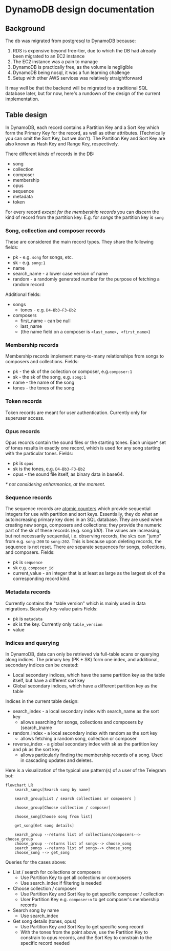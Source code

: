 # DynamoDB design documentation

## Background
The db was migrated from postgresql to DynamoDB because:
1. RDS is expensive beyond free-tier, due to which the DB had already been migrated to an EC2 instance
2. The EC2 instance was a pain to manage
3. DynamoDB is practically free, as the volume is negligible 
4. DynamoDB being nosql, it was a fun learning challenge
5. Setup with other AWS services was relatively straightforward

It may well be that the backend will be migrated to a traditional SQL database later, but for now, here's a rundown of the design of the current implementation.

## Table design
In DynamoDB, each record contains a Partition Key and a Sort Key which form the Primary Key for the record, as well as other attributes. (Technically you can omit the Sort Key, but we don't). The Partition Key and Sort Key are also known as Hash Key and Range Key, respectively.

There different _kinds_ of records in the DB:

- song
- collection
- composer
- membership
- opus
- sequence
- metadata
- token

For every record _except for the membership records_ you can discern the kind of record from the partition key. E.g. for _songs_ the partition key is `song` 

### Song, collection and composer records
These are considered the main record types. They share the following fields:
- pk - e.g. `song` for songs, etc.
- sk - e.g. `song:1`
- name
- search_name - a lower case version of name
- random - a randomly generated number for the purpose of fetching a random record

Additional fields:
- songs
  - tones - e.g. `D4-Bb3-F3-Bb2`
- composers
  - first_name - can be null
  - last_name
  - (the name field on a composer is `<last_name>, <first_name>`)

### Membership records
Membership records implement many-to-many relationships from songs to composers and collections.
Fields:
- pk - the sk of the collection or composer, e.g.`composer:1`
- sk - the sk of the song, e.g. `song:1`
- name - the name of the song
- tones - the tones of the song

### Token records
Token records are meant for user authentication. Currently only for superuser access.

### Opus records
Opus records contain the sound files or the starting tones. Each unique* set of tones results in exactly one record, which is used for any song starting with the particular tones.
Fields:
- pk is `opus`
- sk is the tones, e.g. `D4-Bb3-F3-Bb2`
- opus - the sound file itself, as binary data in base64.

_* not considering enharmonics, at the moment._

### Sequence records
The sequence records are [atomic counters](https://aws.amazon.com/blogs/database/implement-resource-counters-with-amazon-dynamodb/) which provide sequential integers for use with partition and sort keys. Essentially, they do what an autoincreasing primary key does in an SQL database. They are used when creating new songs, composers and collections: they provide the numeric part of the sk of these records (e.g. song:_100_). The values are increasing, but not necessarily sequential, i.e. observing records, the sk:s can "jump" from e.g. `song:200` to `song:202`. This is because upon deleting records, the sequence is not reset. There are separate sequences for songs, collections, and composers.
Fields:
- pk is `sequence`
- sk e.g. `composer_id`
- current_value - an integer that is at least as large as the largest sk of the corresponding record kind.

### Metadata records
Currently contains the "table version" which is mainly used in data migrations. Basically key-value pairs
Fields:
- pk is `metadata`
- sk is the key. Currently only `table_version`
- value

### Indices and querying
In DynamoDB, data can only be retrieved via full-table scans or querying along indices. The primary key (PK + SK) form one index, and additional, secondary indices can be created:
- Local secondary indices, which have the same partition key as the table itself, but have a different sort key
- Global secondary indices, which have a different partition key as the table

Indices in the current table design:
- search_index - a local secondary index with search_name as the sort key
  - allows searching for songs, collections and composers by (search_)name
- random_index - a local secondary index with random as the sort key
  - allows fetching a random song, collection or composer
- reverse_index - a global secondary index with sk as the partition key and pk as the sort key
  - allows particularly finding the membership records of a song. Used in cascading updates and deletes.

Here is a visualization of the typical use pattern(s) of a user of the Telegram bot: 
```mermaid
flowchart LR
    search_songs[Search song by name]

    search_group[List / search collections or composers ]

    choose_group[Choose collection / composer]

    choose_song[Choose song from list]

    get_song[Get song details]

    search_group --returns list of collections/composers--> choose_group
    choose_group --returns list of songs--> choose_song
    search_songs --returns list of songs--> choose_song
    choose_song --> get_song
```
Queries for the cases above:
- List / search for collections or composers
    - Use Partition Key to get all collections or composers
    - Use search_index if filtering is needed
- Choose collection / composer
    - Use Partition Key and Sort Key to get specific composer / collection
    - User Partition Key e.g. `composer:n` to get composer's membership records   
- Search song by name
  - Use search_index
- Get song details (tones, opus)
  - Use Partition Key and Sort Key to get specific song record
  - With the tones from the point above, use the Partition Key to constrain to opus records, and the Sort Key to constrain to the specific record needed
